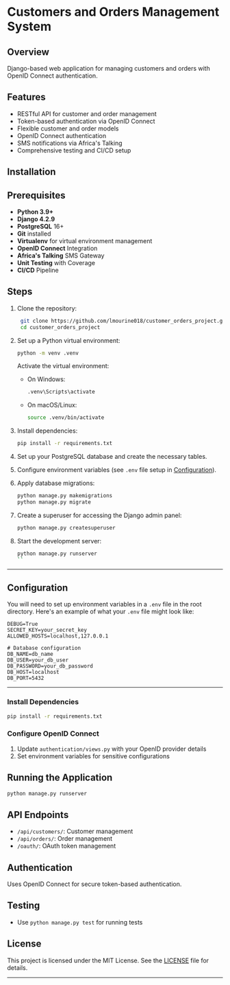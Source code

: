 # Customers and Orders Management System
## Overview
Django-based web application for managing customers and orders with OpenID Connect authentication.

## Features
- RESTful API for customer and order management
- Token-based authentication via OpenID Connect
- Flexible customer and order models
- OpenID Connect authentication
- SMS notifications via Africa's Talking
- Comprehensive testing and CI/CD setup
## Installation
## Prerequisites
- **Python 3.9+**
- **Django 4.2.9**
- **PostgreSQL** 16+
- **Git** installed
- **Virtualenv** for virtual environment management
- **OpenID Connect** Integration
- **Africa's Talking** SMS Gateway
- **Unit Testing** with Coverage
- **CI/CD** Pipeline

## Steps
1. Clone the repository:

   ```bash
    git clone https://github.com/lmourine018/customer_orders_project.git
    cd customer_orders_project
   ```

2. Set up a Python virtual environment:

   ```bash
   python -m venv .venv
   ```

   Activate the virtual environment:

   - On Windows:
     ```bash
     .venv\Scripts\activate
     ```
   - On macOS/Linux:
     ```bash
     source .venv/bin/activate
     ```

3. Install dependencies:

   ```bash
   pip install -r requirements.txt
   ```

4. Set up your PostgreSQL database and create the necessary tables.

5. Configure environment variables (see `.env` file setup in [Configuration](#configuration)).

6. Apply database migrations:

   ```bash
   python manage.py makemigrations
   python manage.py migrate
   ```

7. Create a superuser for accessing the Django admin panel:

   ```bash
   python manage.py createsuperuser
   ```

8. Start the development server:

   ```bash
   python manage.py runserver
   ``
---

## Configuration

You will need to set up environment variables in a `.env` file in the root directory. Here's an example of what your `.env` file might look like:

```env
DEBUG=True
SECRET_KEY=your_secret_key
ALLOWED_HOSTS=localhost,127.0.0.1

# Database configuration
DB_NAME=db_name
DB_USER=your_db_user
DB_PASSWORD=your_db_password
DB_HOST=localhost
DB_PORT=5432
```
---

### Install Dependencies
```bash
pip install -r requirements.txt
```

### Configure OpenID Connect
1. Update `authentication/views.py` with your OpenID provider details
2. Set environment variables for sensitive configurations

## Running the Application
```bash
python manage.py runserver
```

## API Endpoints
- `/api/customers/`: Customer management
- `/api/orders/`: Order management
- `/oauth/`: OAuth token management

## Authentication
Uses OpenID Connect for secure token-based authentication.

## Testing

- Use `python manage.py test` for running tests


## License

This project is licensed under the MIT License. See the [LICENSE](LICENSE) file for details.

---
